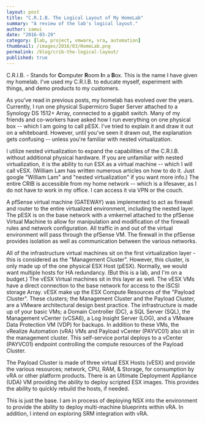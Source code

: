 ```yaml
---
layout: post
title: "C.R.I.B. The Logical Layout of My HomeLab"
summary: "A review of the lab's logical layout." 
author: samui
date: "2016-03-29"
category: [lab, project, vmware, vra, automation]
thumbnail: /images/2016/03/HomeLab.png
permalink: /blog/crib-the-logical-layout/
published: true
---
```


C.R.I.B. - Stands for **C**omputer **R**oom **I**n a **B**ox. This is the name I have given my homelab. I've used my C.R.I.B. to educate myself, experiment with things, and demo products to my customers.

As you've read in previous posts, my homelab has evolved over the years. Currently, I run one physical Supermicro Super Server attached to a Synology DS 1512+ Array, connected to a gigabit switch. Many of my friends and co-workers have asked how I run everything on one physical box -- which I am going to call pESX. I've tried to explain it and draw it out on a whiteboard. However, until you've seen it drawn out, the explanation gets confusing -- unless you're familiar with nested virtualization.

I utilize nested virtualization to expand the capabilities of the C.R.I.B. without additional physical hardware. If you are unfamiliar with nested virtualization, it is the ability to run ESX as a virtual machine -- which I will call vESX. (William Lam has written numerous articles on how to do it. Just google "William Lam" and "nested virtualization" if you want more info.) The entire CRIB is accessible from my home network -- which is a lifesaver, as I do not have to work in my office. I can access it via VPN or the couch.


A pfSense virtual machine (GATEWAY) was implemented to act as firewall and router to the entire virtualized environment, including the nested layer. The pESX is on the base network with a vmkernel attached to the pfSense Virtual Machine to allow for manipulation and modification of the firewall rules and network configuration. All traffic in and out of the virtual environment will pass through the pfSense VM. The firewall in the pfSense provides isolation as well as communication between the various networks.

All of the infrastructure virtual machines sit on the first virtualization layer - this is considered as the "Management Cluster". However, this cluster, is only made up of the one physical ESX Host (pESX). Normally, we would want multiple hosts for HA redundancy. (But this is a lab, and I'm on a budget.) The vESX Virtual machines sit in this layer as well. The vESX VMs have a direct connection to the base network for access to the iSCSI storage Array. vESX make up the ESX Compute Resources of the "Payload Cluster". These clusters; the Management Cluster and the Payload Cluster, are a VMware architectural design best practice. The infrastructure is made up of your basic VMs; a Domain Controller (DC), a SQL Server (SQL), the Management vCenter (vCSA6), a Log Insight Server (LOG), and a VMware Data Protection VM (VDP) for backups. In addition to these VMs, the vRealize Automation (vRA) VMs and Payload vCenter (PAYVC01) also sit in the management cluster. This self-service portal deploys to a vCenter (PAYVC01) endpoint controlling the compute resources of the Payload Cluster.

The Payload Cluster is made of three virtual ESX Hosts (vESX) and provide the various resources; network, CPU, RAM, & Storage, for consumption by vRA or other platform products. There is an Ultimate Deployment Appliance (UDA) VM providing the ability to deploy scripted ESX images. This provides the ability to quickly rebuild the hosts, if needed.

This is just the base. I am in process of deploying NSX into the environment to provide the ability to deploy multi-machine blueprints within vRA. In addition, I intend on exploring SRM integration with vRA.

